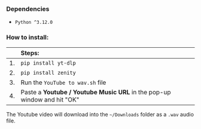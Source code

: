 ### Dependencies

- `Python ^3.12.0`

### How to install:

|| Steps:|
|---:|:---|
|1.|`pip install yt-dlp`|
|2.|`pip install zenity`|
|3.| Run the `YouTube to wav.sh` file|
|4.| Paste a **Youtube / Youtube Music URL** in the pop-up window and hit "OK"|

The Youtube video will download into the `~/Downloads` folder as a `.wav` audio file.